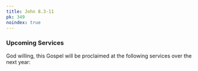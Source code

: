 ```yaml
---
title: John 8.3-11
pk: 349
noindex: true
---
```


### Upcoming Services

God willing, this Gospel will be proclaimed at the following services over the next year:


